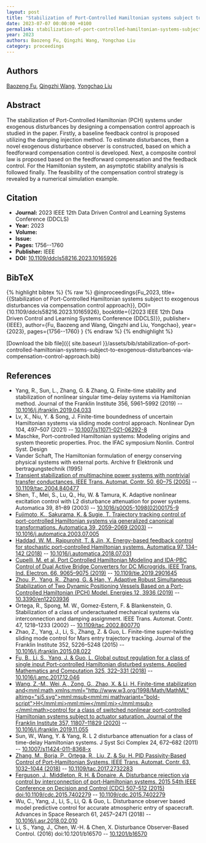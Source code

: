 ```yaml
---
layout: post
title: "Stabilization of Port-Controlled Hamiltonian systems subject to exogenous disturbances via compensation control approach"
date: 2023-07-07 00:00:00 +0100
permalink: stabilization-of-port-controlled-hamiltonian-systems-subject-to-exogenous-disturbances-via-compensation-control-approach
year: 2023
authors: Baozeng Fu, Qingzhi Wang, Yongchao Liu
category: proceedings
---
```

 
## Authors
[Baozeng Fu](authors/baozeng-fu), [Qingzhi Wang](authors/qingzhi-wang), [Yongchao Liu](authors/yongchao-liu)
 
## Abstract
The stabilization of Port-Controlled Hamiltonian (PCH) systems under exogenous disturbances by designing a compensation control approach is studied in the paper. Firstly, a baseline feedback control is proposed utilizing the damping injection method. To estimate disturbances, then a novel exogenous disturbance observer is constructed, based on which a feedforward compensation control is developed. Next, a composite control law is proposed based on the feedforward compensation and the feedback control. For the Hamiltonian system, an asymptotic stability analysis is followed finally. The feasibility of the compensation control strategy is revealed by a numerical simulation example.
 
## Citation
- **Journal:** 2023 IEEE 12th Data Driven Control and Learning Systems Conference (DDCLS)
- **Year:** 2023
- **Volume:** 
- **Issue:** 
- **Pages:** 1756--1760
- **Publisher:** IEEE
- **DOI:** [10.1109/ddcls58216.2023.10165926](https://doi.org/10.1109/ddcls58216.2023.10165926)
 
## BibTeX
{% highlight bibtex %}
{% raw %}
@inproceedings{Fu_2023,
  title={{Stabilization of Port-Controlled Hamiltonian systems subject to exogenous disturbances via compensation control approach}},
  DOI={10.1109/ddcls58216.2023.10165926},
  booktitle={{2023 IEEE 12th Data Driven Control and Learning Systems Conference (DDCLS)}},
  publisher={IEEE},
  author={Fu, Baozeng and Wang, Qingzhi and Liu, Yongchao},
  year={2023},
  pages={1756--1760}
}
{% endraw %}
{% endhighlight %}
 
[Download the bib file]({{ site.baseurl }}/assets/bib/stabilization-of-port-controlled-hamiltonian-systems-subject-to-exogenous-disturbances-via-compensation-control-approach.bib)
 
## References
- Yang, R., Sun, L., Zhang, G. & Zhang, Q. Finite-time stability and stabilization of nonlinear singular time-delay systems via Hamiltonian method. Journal of the Franklin Institute 356, 5961–5992 (2019) -- [10.1016/j.jfranklin.2019.04.033](https://doi.org/10.1016/j.jfranklin.2019.04.033)
- Lv, X., Niu, Y. & Song, J. Finite-time boundedness of uncertain Hamiltonian systems via sliding mode control approach. Nonlinear Dyn 104, 497–507 (2021) -- [10.1007/s11071-021-06292-8](https://doi.org/10.1007/s11071-021-06292-8)
- Maschke, Port-controlled Hamiltonian systems: Modeling origins and system theoretic properties. Proc. the IFAC symposium Nonlin. Control Syst. Design
- Vander Schaft, The Hamiltonian formulation of energy conserving physical systems with external ports. Archive fr Elektronik und bertragungstechnik (1995)
- [Transient stabilization of multimachine power systems with nontrivial transfer conductances. IEEE Trans. Automat. Contr. 50, 60–75 (2005)](transient-stabilization-of-multimachine-power-systems-with-nontrivial-transfer-conductances) -- [10.1109/tac.2004.840477](https://doi.org/10.1109/tac.2004.840477)
- Shen, T., Mei, S., Lu, Q., Hu, W. & Tamura, K. Adaptive nonlinear excitation control with L2 disturbance attenuation for power systems. Automatica 39, 81–89 (2003) -- [10.1016/s0005-1098(02)00175-9](https://doi.org/10.1016/s0005-1098(02)00175-9)
- [Fujimoto, K., Sakurama, K. & Sugie, T. Trajectory tracking control of port-controlled Hamiltonian systems via generalized canonical transformations. Automatica 39, 2059–2069 (2003)](trajectory-tracking-control-of-port-controlled-hamiltonian-systems-via-generalized-canonical-transformations) -- [10.1016/j.automatica.2003.07.005](https://doi.org/10.1016/j.automatica.2003.07.005)
- [Haddad, W. M., Rajpurohit, T. & Jin, X. Energy-based feedback control for stochastic port-controlled Hamiltonian systems. Automatica 97, 134–142 (2018)](energy-based-feedback-control-for-stochastic-port-controlled-hamiltonian-systems) -- [10.1016/j.automatica.2018.07.031](https://doi.org/10.1016/j.automatica.2018.07.031)
- [Cupelli, M. et al. Port Controlled Hamiltonian Modeling and IDA-PBC Control of Dual Active Bridge Converters for DC Microgrids. IEEE Trans. Ind. Electron. 66, 9065–9075 (2019)](port-controlled-hamiltonian-modeling-and-ida-pbc-control-of-dual-active-bridge-converters-for-dc-microgrids) -- [10.1109/tie.2019.2901645](https://doi.org/10.1109/tie.2019.2901645)
- [Zhou, P., Yang, R., Zhang, G. & Han, Y. Adaptive Robust Simultaneous Stabilization of Two Dynamic Positioning Vessels Based on a Port-Controlled Hamiltonian (PCH) Model. Energies 12, 3936 (2019)](adaptive-robust-simultaneous-stabilization-of-two-dynamic-positioning-vessels-based-on-a-port-controlled-hamiltonian-pch-model) -- [10.3390/en12203936](https://doi.org/10.3390/en12203936)
- Ortega, R., Spong, M. W., Gomez-Estern, F. & Blankenstein, G. Stabilization of a class of underactuated mechanical systems via interconnection and damping assignment. IEEE Trans. Automat. Contr. 47, 1218–1233 (2002) -- [10.1109/tac.2002.800770](https://doi.org/10.1109/tac.2002.800770)
- Zhao, Z., Yang, J., Li, S., Zhang, Z. & Guo, L. Finite-time super-twisting sliding mode control for Mars entry trajectory tracking. Journal of the Franklin Institute 352, 5226–5248 (2015) -- [10.1016/j.jfranklin.2015.08.022](https://doi.org/10.1016/j.jfranklin.2015.08.022)
- [Fu, B., Li, S., Yang, J. & Guo, L. Global output regulation for a class of single input Port-controlled Hamiltonian disturbed systems. Applied Mathematics and Computation 325, 322–331 (2018)](global-output-regulation-for-a-class-of-single-input-port-controlled-hamiltonian-disturbed-systems) -- [10.1016/j.amc.2017.12.046](https://doi.org/10.1016/j.amc.2017.12.046)
- [Wang, Z.-M., Wei, A., Zong, G., Zhao, X. & Li, H. Finite-time stabilization and<mml:math xmlns:mml="http://www.w3.org/1998/Math/MathML" altimg="si5.svg"><mml:msub><mml:mi mathvariant="bold-script">H</mml:mi><mml:mi>∞</mml:mi></mml:msub></mml:math>control for a class of switched nonlinear port-controlled Hamiltonian systems subject to actuator saturation. Journal of the Franklin Institute 357, 11807–11829 (2020)](finite-time-stabilization-andh-control-for-a-class-of-switched-nonlinear-port-controlled-hamiltonian-systems-subject-to-actuator-saturation) -- [10.1016/j.jfranklin.2019.11.055](https://doi.org/10.1016/j.jfranklin.2019.11.055)
- Sun, W., Wang, Y. & Yang, R. L 2 disturbance attenuation for a class of time-delay Hamiltonian systems. J Syst Sci Complex 24, 672–682 (2011) -- [10.1007/s11424-011-8368-x](https://doi.org/10.1007/s11424-011-8368-x)
- [Zhang, M., Borja, P., Ortega, R., Liu, Z. & Su, H. PID Passivity-Based Control of Port-Hamiltonian Systems. IEEE Trans. Automat. Contr. 63, 1032–1044 (2018)](pid-passivity-based-control-of-port-hamiltonian-systems) -- [10.1109/tac.2017.2732283](https://doi.org/10.1109/tac.2017.2732283)
- [Ferguson, J., Middleton, R. H. & Donaire, A. Disturbance rejection via control by interconnection of port-Hamiltonian systems. 2015 54th IEEE Conference on Decision and Control (CDC) 507–512 (2015) doi:10.1109/cdc.2015.7402279](disturbance-rejection-via-control-by-interconnection-of-port-hamiltonian-systems) -- [10.1109/cdc.2015.7402279](https://doi.org/10.1109/cdc.2015.7402279)
- Wu, C., Yang, J., Li, S., Li, Q. & Guo, L. Disturbance observer based model predictive control for accurate atmospheric entry of spacecraft. Advances in Space Research 61, 2457–2471 (2018) -- [10.1016/j.asr.2018.02.010](https://doi.org/10.1016/j.asr.2018.02.010)
- Li, S., Yang, J., Chen, W.-H. & Chen, X. Disturbance Observer-Based Control. (2016) doi:10.1201/b16570 -- [10.1201/b16570](https://doi.org/10.1201/b16570)

